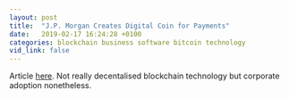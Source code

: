 ```yaml
---
layout: post
title:  "J.P. Morgan Creates Digital Coin for Payments"
date:   2019-02-17 16:24:28 +0100
categories: blockchain business software bitcoin technology
vid_link: false
---
```


Article [here].  Not really decentalised blockchain technology but corporate adoption nonetheless.

[here]: //www.jpmorgan.com/global/news/digital-coin-payments